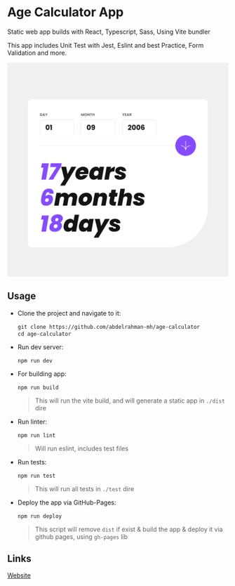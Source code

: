 # Age Calculator App

Static web app builds with React, Typescript, Sass, Using Vite bundler

This app includes Unit Test with Jest, Eslint and best Practice, Form Validation and more.

![Screenshot](./docs/screenshot.png)

## Usage

- Clone the project and navigate to it:
  ```shell
  git clone https://github.com/abdelrahman-mh/age-calculator
  cd age-calculator
  ```
- Run dev server:

  ```shell
  npm run dev
  ```

- For building app:

  ```shell
  npm run build
  ```

  > This will run the vite build, and will generate a static app in `./dist` dire

- Run linter:

  ```shell
  npm run lint
  ```

  > Will run eslint, includes test files

- Run tests:

  ```shell
  npm run test
  ```

  > This will run all tests in `./test` dire

- Deploy the app via GitHub-Pages:

  ```shell
  npm run deploy
  ```

  > This script will remove `dist` if exist & build the app & deploy it via github pages, using `gh-pages` lib

## Links

[Website](https://abdelrahman-mh.github.io/age-calculator/)
